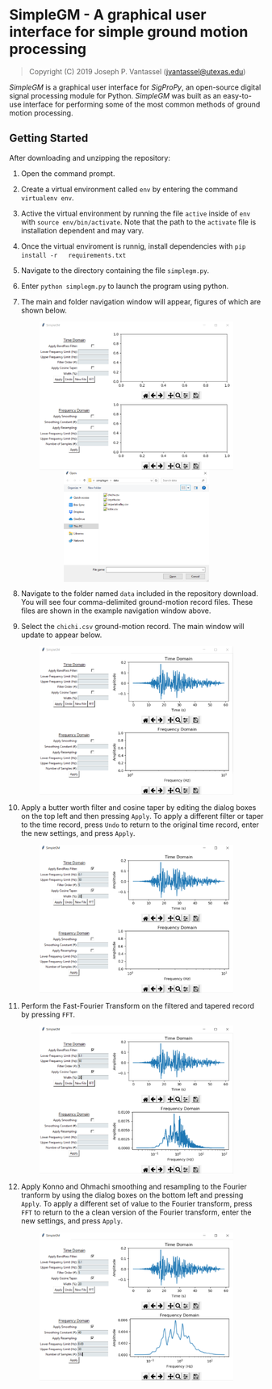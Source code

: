 # SimpleGM - A graphical user interface for simple ground motion processing

> Copyright (C) 2019 Joseph P. Vantassel (jvantassel@utexas.edu)

_SimpleGM_ is a graphical user interface for _SigProPy_, an open-source digital
signal processing module for Python. _SimpleGM_ was built as an easy-to-use
interface for performing some of the most common methods of ground motion
processing.

## Getting Started

After downloading and unzipping the repository:

1. Open the command prompt.

2. Create a virtual environment called `env` by entering the command `virtualenv env`.

3. Active the virtual environment by running the file `active` inside of `env`
  with `source env/bin/activate`. Note that the path to the `activate` file is
  installation dependent and may vary.

4. Once the virtual enviroment is runnig, install dependencies with 
  `pip install -r   requirements.txt`

5. Navigate to the directory containing the file `simplegm.py`.

6. Enter `python simplegm.py` to launch the program using python.

7. The main and folder navigation window will appear, figures of which are shown
 below.

<div style="text-align:center">
  <img style="vertical-align: top" src="./figs/main.png" alt="Main Interface" width="384">
  <img style="vertical-align: top" src="./figs/dialog.png" alt="Folder Navigation" width="288">
</div>

8. Navigate to the folder named `data` included in the repository download. You
  will see four comma-delimited ground-motion record files. These files are 
  shown in the example navigation window above.

9. Select the `chichi.csv` ground-motion record. The main window will update to
  appear below.

<div style="text-align:center">
  <img src="./figs/chichi_time.png" alt="ChiChi Time" width="384">
</div>

10. Apply a butter worth filter and cosine taper by editing the dialog boxes on
  the top left and then pressing `Apply`. To apply a different filter or taper
  to the time record, press `Undo` to return to the original time record,
  enter the new settings, and press `Apply`.

<div style="text-align:center">
  <img src="./figs/chichi_time_edited.png" alt="ChiChi Time Edited" width="384">
</div>

11. Perform the Fast-Fourier Transform on the filtered and tapered record by
  pressing `FFT`.

<div style="text-align:center">
  <img src="./figs/chichi_freq.png" alt="ChiChi Frequency" width="384">
</div>

12. Apply Konno and Ohmachi smoothing and resampling to the Fourier tranform by
  using the dialog boxes on the bottom left and pressing `Apply`. To apply a
  different set of value to the Fourier transform, press `FFT` to
  return to the a clean version of the Fourier transform, enter the new
  settings, and press `Apply`.

<div style="text-align:center">
  <img src="./figs/chichi_freq_edited.png" alt="ChiChi Frequency Edited" width="384">
</div>

